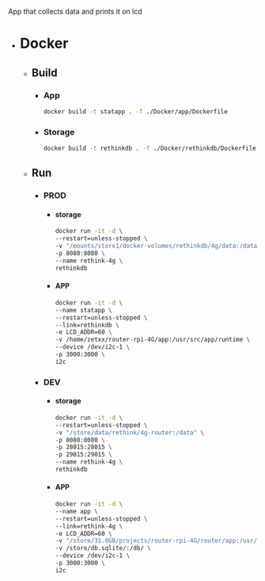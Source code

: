 App that collects data and prints it on lcd

+ # Docker
  + ## Build
    - ### App
      ```bash
      docker build -t statapp . -f ./Docker/app/Dockerfile
      ```
    - ### Storage
      ```bash
      docker build -t rethinkdb . -f ./Docker/rethinkdb/Dockerfile
      ```
  + ## Run
    + ### PROD
      - #### storage
        ```bash
        docker run -it -d \
        --restart=unless-stopped \
        -v "/mounts/store1/docker-volumes/rethinkdb/4g/data:/data" \
        -p 8080:8080 \
        --name rethink-4g \
        rethinkdb
        ```
      - #### APP
        ```bash
        docker run -it -d \
        --name statapp \
        --restart=unless-stopped \
        --link=rethinkdb \
        -e LCD_ADDR=60 \
        -v /home/zetxx/router-rpi-4G/app:/usr/src/app/runtime \
        --device /dev/i2c-1 \
        -p 3000:3000 \
        i2c
        ```
    + ### DEV
      - #### storage
        ```bash
        docker run -it -d \
        --restart=unless-stopped \
        -v "/store/data/rethink/4g-router:/data" \
        -p 8080:8080 \
        -p 28015:28015 \
        -p 29015:29015 \
        --name rethink-4g \
        rethinkdb
        ```
      - #### APP
        ```bash
        docker run -it -d \
        --name app \
        --restart=unless-stopped \
        --link=rethink-4g \
        -e LCD_ADDR=60 \
        -v "/store/31.0GB/projects/router-rpi-4G/router/app:/usr/src/app/runtime" \
        -v /store/db.sqlite/:/db/ \
        --device /dev/i2c-1 \
        -p 3000:3000 \
        i2c
        ```
